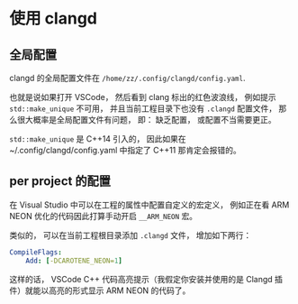 # 使用 clangd

## 全局配置
clangd 的全局配置文件在 `/home/zz/.config/clangd/config.yaml`.

也就是说如果打开 VSCode， 然后看到 clang 标出的红色波浪线， 例如提示 `std::make_unique` 不可用， 并且当前工程目录下也没有 `.clangd` 配置文件， 那么很大概率是全局配置文件有问题， 即： 缺乏配置， 或配置不当需要更正。

`std::make_unique` 是 C++14 引入的， 因此如果在 ~/.config/clangd/config.yaml 中指定了 C++11 那肯定会报错的。

## per project 的配置
在 Visual Studio 中可以在工程的属性中配置自定义的宏定义， 例如正在看 ARM NEON 优化的代码因此打算手动开启 `__ARM_NEON` 宏。

类似的， 可以在当前工程根目录添加 `.clangd` 文件， 增加如下两行：
```yaml
CompileFlags:
    Add: [-DCAROTENE_NEON=1]
```
这样的话， VSCode C++ 代码高亮提示（我假定你安装并使用的是 Clangd 插件）就能以高亮的形式显示 ARM NEON 的代码了。